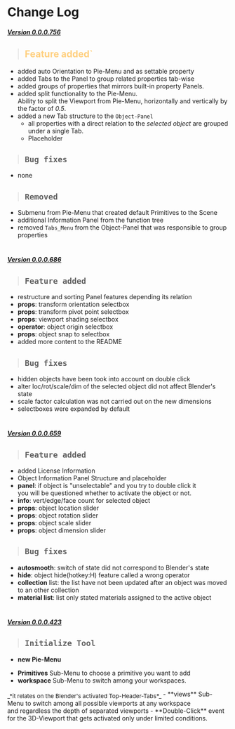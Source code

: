# Change Log

##### [Version 0.0.0.756]()

>## <span style="color:#FFD080">Feature added`</span>

  - added auto Orientation to Pie-Menu and as settable property
  - added Tabs to the Panel to group related properties tab-wise
  - added groups of properties that mirrors built-in property Panels.
  - added split functionality to the Pie-Menu.<br />Ability to split the Viewport from Pie-Menu, horizontally and vertically by the factor of _0.5_.
  - added a new Tab structure to the `Object-Panel`
    + all properties with a direct relation to the _selected object_ are grouped under a single Tab.
    + Placeholder

>## `Bug fixes`

- none

>## `Removed`
  - Submenu from Pie-Menu that created default Primitives to the Scene
  - additional Information Panel from the function tree
  - removed `Tabs_Menu` from the Object-Panel that was responsible to group properties


#

##### [Version 0.0.0.686]()

>## `Feature added`

- restructure and sorting Panel features depending its relation
- **props**: transform orientation selectbox
- **props**: transform pivot point selectbox
- **props**: viewport shading selectbox
- **operator**: object origin selectbox
- **props**: object snap to selectbox
- added more content to the README

>## `Bug fixes`

* hidden objects have been took into account on double click
* alter loc/rot/scale/dim of the selected object did not affect Blender's state
* scale factor calculation was not carried out on the new dimensions
* selectboxes were expanded by default

#

##### [Version 0.0.0.659]()

>## `Feature added`

- added License Information
- Object Information Panel Structure and placeholder
- **panel**: if object is "unselectable" and you try to double click it<br />
  you will be questioned whether to activate the object or not.
- **info**: vert/edge/face count for selected object
- **props**: object location slider
- **props**: object rotation slider
- **props**: object scale slider
- **props**: object dimension slider

>## `Bug fixes`

- **autosmooth**: switch of state did not correspond to Blender's state
- **hide**: object hide(hotkey:H) feature called a wrong operator
- **collection** list: the list have not been updated after an object was moved to an other collection
- **material list**: list only stated materials assigned to the active object 

#

##### [Version 0.0.0.423]()
>## `Initialize Tool`

* __new Pie-Menu__
- **Primitives** Sub-Menu to choose a primitive you want to add
- **workspace** Sub-Menu to switch among your workspaces.<br>
<sub style="font-size:13px">
_*it relates on the Blender's activated Top-Header-Tabs*_
</sub>
- **views** Sub-Menu to switch among all possible viewports at any workspace<br>and regardless the depth of separated viewports
- **Double-Click** event for the 3D-Viewport that gets activated only under limited conditions.
